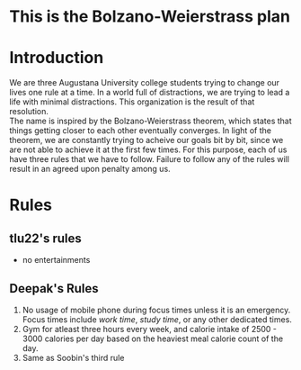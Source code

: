 
# This is the Bolzano-Weierstrass plan

# Introduction
We are three Augustana University college students trying to change our lives one rule at a time. In a world full of distractions, we are trying to lead a life with minimal distractions. This organization is the result of that resolution.   
The name is inspired by the Bolzano-Weierstrass theorem, which states that things getting closer to each other eventually converges. In light of the theorem, we are constantly trying to acheive our goals bit by bit, since we are not able to achieve it at the first few times. 
For this purpose, each of us have three rules that we have to follow. Failure to follow any of the rules will result in an agreed upon penalty among us. 

# Rules

## tlu22's rules
 - no entertainments

## Deepak's Rules
1. No usage of mobile phone during focus times unless it is an emergency. Focus times include *work time*, *study time*, or any other dedicated times.
2. Gym for atleast three hours every week, and calorie intake of 2500 - 3000 calories per day based on the heaviest meal calorie count of the day.
3. Same as Soobin's third rule
